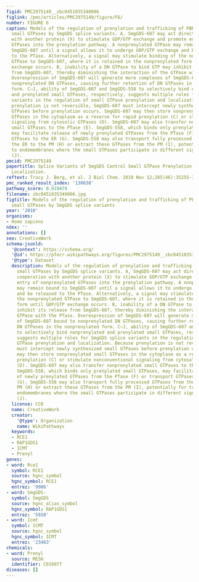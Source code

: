 ```yaml
---
figid: PMC2975149__zbc0451035340006
figlink: /pmc/articles/PMC2975149/figure/F6/
number: FIGURE 6
caption: Models of the regulation of prenylation and trafficking of PBR-containing
  small GTPases by SmgGDS splice variants. A, SmgGDS-607 may act directly or in cooperation
  with another protein (X) to stimulate GDP/GTP exchange and promote entry of nonprenylated
  GTPases into the prenylation pathway. A nonprenylated GTPase may remain bound to
  SmgGDS-607 until a signal allows it to undergo GDP/GTP exchange and be released
  to the PTase. Alternatively, a signal may stimulate binding of the nonprenylated
  GTPase to SmgGDS-607, where it is retained in the nonprenylated form until GDP/GTP
  exchange occurs. B, inability of a DN GTPase to bind GTP may inhibit its release
  from SmgGDS-607, thereby diminishing the interaction of the GTPase with the PTase.
  Overexpression of SmgGDS-607 will generate more complexes of SmgGDS-607 bound to
  nonprenylated DN GTPases, causing further retention of DN GTPases in the nonprenylated
  form. C–J, ability of SmgGDS-607 and SmgGDS-558 to selectively bind nonprenylated
  and prenylated small GTPases, respectively, suggests multiple roles for SmgGDS splice
  variants in the regulation of small GTPase prenylation and localization. Because
  prenylation is not reversible, SmgGDS-607 must intercept newly synthesized small
  GTPases before prenylation occurs. SmgGDS-607 may then store nonprenylated small
  GTPases in the cytoplasm as a reserve for rapid prenylation (C) or stimulate nonconventional
  signaling from cytosolic GTPases (D). SmgGDS-607 may also transfer nonprenylated
  small GTPases to the PTase (E). SmgGDS-558, which binds only prenylated small GTPases,
  may facilitate release of newly prenylated GTPases from the PTase (F) or transport
  GTPases to the ER (G). SmgGDS-558 may also transport fully processed GTPases from
  the ER to the PM (H) or extract these GTPases from the PM (I), potentially for transport
  to endomembranes where the small GTPases participate in different signaling pathways
  (J).
pmcid: PMC2975149
papertitle: Splice Variants of SmgGDS Control Small GTPase Prenylation and Membrane
  Localization.
reftext: Tracy J. Berg, et al. J Biol Chem. 2010 Nov 12;285(46):35255-35266.
pmc_ranked_result_index: '138638'
pathway_score: 0.919479
filename: zbc0451035340006.jpg
figtitle: Models of the regulation of prenylation and trafficking of PBR-containing
  small GTPases by SmgGDS splice variants
year: '2010'
organisms:
- Homo sapiens
ndex: ''
annotations: []
seo: CreativeWork
schema-jsonld:
  '@context': https://schema.org/
  '@id': https://pfocr.wikipathways.org/figures/PMC2975149__zbc0451035340006.html
  '@type': Dataset
  description: Models of the regulation of prenylation and trafficking of PBR-containing
    small GTPases by SmgGDS splice variants. A, SmgGDS-607 may act directly or in
    cooperation with another protein (X) to stimulate GDP/GTP exchange and promote
    entry of nonprenylated GTPases into the prenylation pathway. A nonprenylated GTPase
    may remain bound to SmgGDS-607 until a signal allows it to undergo GDP/GTP exchange
    and be released to the PTase. Alternatively, a signal may stimulate binding of
    the nonprenylated GTPase to SmgGDS-607, where it is retained in the nonprenylated
    form until GDP/GTP exchange occurs. B, inability of a DN GTPase to bind GTP may
    inhibit its release from SmgGDS-607, thereby diminishing the interaction of the
    GTPase with the PTase. Overexpression of SmgGDS-607 will generate more complexes
    of SmgGDS-607 bound to nonprenylated DN GTPases, causing further retention of
    DN GTPases in the nonprenylated form. C–J, ability of SmgGDS-607 and SmgGDS-558
    to selectively bind nonprenylated and prenylated small GTPases, respectively,
    suggests multiple roles for SmgGDS splice variants in the regulation of small
    GTPase prenylation and localization. Because prenylation is not reversible, SmgGDS-607
    must intercept newly synthesized small GTPases before prenylation occurs. SmgGDS-607
    may then store nonprenylated small GTPases in the cytoplasm as a reserve for rapid
    prenylation (C) or stimulate nonconventional signaling from cytosolic GTPases
    (D). SmgGDS-607 may also transfer nonprenylated small GTPases to the PTase (E).
    SmgGDS-558, which binds only prenylated small GTPases, may facilitate release
    of newly prenylated GTPases from the PTase (F) or transport GTPases to the ER
    (G). SmgGDS-558 may also transport fully processed GTPases from the ER to the
    PM (H) or extract these GTPases from the PM (I), potentially for transport to
    endomembranes where the small GTPases participate in different signaling pathways
    (J).
  license: CC0
  name: CreativeWork
  creator:
    '@type': Organization
    name: WikiPathways
  keywords:
  - RCE1
  - RAP1GDS1
  - ICMT
  - Prenyl
genes:
- word: Rce1
  symbol: RCE1
  source: hgnc_symbol
  hgnc_symbol: RCE1
  entrez: '9986'
- word: SmgGDS-
  symbol: SmgGDS
  source: hgnc_alias_symbol
  hgnc_symbol: RAP1GDS1
  entrez: '5910'
- word: Icmt
  symbol: ICMT
  source: hgnc_symbol
  hgnc_symbol: ICMT
  entrez: '23463'
chemicals:
- word: Prenyl
  source: MESH
  identifier: C016077
diseases: []
---
```

